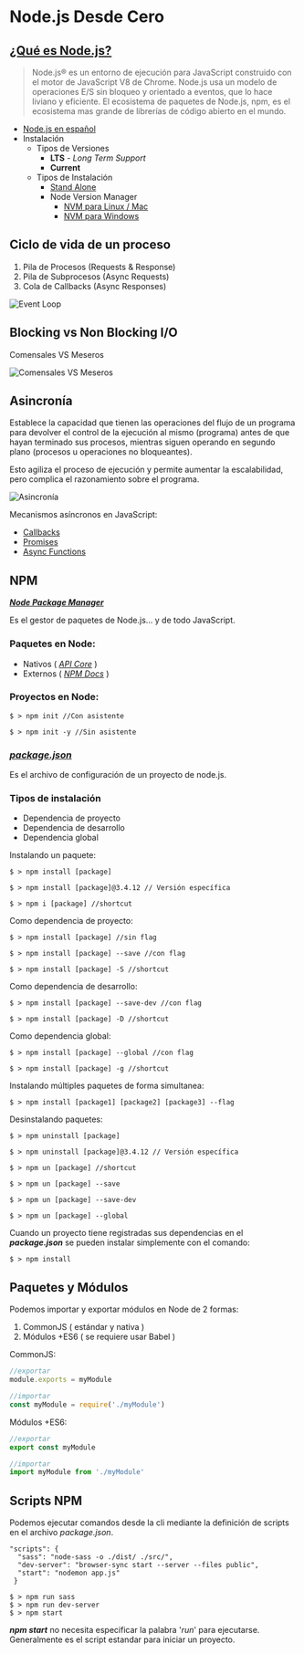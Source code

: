 # Node.js Desde Cero

## [¿Qué es Node.js?](https://nodejs.org/)

> Node.js® es un entorno de ejecución para JavaScript construido con el motor de JavaScript V8 de Chrome. Node.js usa un modelo de operaciones E/S sin bloqueo y orientado a eventos, que lo hace liviano y eficiente. El ecosistema de paquetes de Node.js, npm, es el ecosistema mas grande de librerías de código abierto en el mundo.

* [Node.js en español](https://nodejs.org/es/)
* Instalación
  * Tipos de Versiones
    * **LTS** - *Long Term Support*
    * **Current**
  * Tipos de Instalación
    * [Stand Alone](https://nodejs.org/en/download/)
    * Node Version Manager
      * [NVM para Linux / Mac](https://github.com/creationix/nvm)
      * [NVM para Windows](https://github.com/coreybutler/nvm-windows)

## Ciclo de vida de un proceso

1. Pila de Procesos (Requests & Response)
1. Pila de Subprocesos (Async Requests)
1. Cola de Callbacks (Async Responses)

![Event Loop](../assets/event-loop.png)

## Blocking vs Non Blocking I/O

Comensales VS Meseros

![Comensales VS Meseros](../assets/comensales.jpg)

## Asincronía

Establece la capacidad que tienen las operaciones del flujo de un programa para devolver el control de la ejecución al mismo (programa) antes de que hayan terminado sus procesos, mientras siguen operando en segundo plano (procesos u operaciones no bloqueantes).

Esto agiliza el proceso de ejecución y permite aumentar la escalabilidad, pero complica el razonamiento sobre el programa.

![Asincronía](../assets/asincronia.png)

Mecanismos asíncronos en JavaScript:

* [Callbacks](http://callbackhell.com/)
* [Promises](https://www.promisejs.org/)
* [Async Functions](https://tc39.github.io/ecmascript-asyncawait/)

## NPM

***[Node Package Manager](https://www.npmjs.com/)***

Es el gestor de paquetes de Node.js... y de todo JavaScript.

### Paquetes en Node:

* Nativos ( _[API Core](https://nodejs.org/api/)_  )
* Externos ( _[NPM Docs](https://docs.npmjs.com/)_ )

### Proyectos en Node:

```
$ > npm init //Con asistente

$ > npm init -y //Sin asistente
```

### _**[package.json](https://docs.npmjs.com/files/package.json)**_

Es el archivo de configuración de un proyecto de node.js.

### Tipos de instalación

* Dependencia de proyecto
* Dependencia de desarrollo
* Dependencia global

Instalando un paquete:

```
$ > npm install [package]

$ > npm install [package]@3.4.12 // Versión específica

$ > npm i [package] //shortcut
```

Como dependencia de proyecto:

```
$ > npm install [package] //sin flag

$ > npm install [package] --save //con flag

$ > npm install [package] -S //shortcut
```

Como dependencia de desarrollo:

```
$ > npm install [package] --save-dev //con flag

$ > npm install [package] -D //shortcut
```

Como dependencia global:

```
$ > npm install [package] --global //con flag

$ > npm install [package] -g //shortcut
```

Instalando múltiples paquetes de forma simultanea:

```
$ > npm install [package1] [package2] [package3] --flag
```

Desinstalando paquetes:

```
$ > npm uninstall [package]

$ > npm uninstall [package]@3.4.12 // Versión específica

$ > npm un [package] //shortcut

$ > npm un [package] --save

$ > npm un [package] --save-dev

$ > npm un [package] --global
```

Cuando un proyecto tiene registradas sus dependencias en el _**package.json**_ se pueden instalar simplemente con el comando:

```
$ > npm install
```

## Paquetes y Módulos

Podemos importar y exportar módulos en Node de 2 formas:

1. CommonJS ( estándar y nativa )
1. Módulos +ES6 ( se requiere usar Babel )

CommonJS:

```javascript
//exportar
module.exports = myModule

//importar
const myModule = require('./myModule')
```

Módulos +ES6:

```javascript
//exportar
export const myModule

//importar
import myModule from './myModule'
```

## Scripts NPM

Podemos ejecutar comandos desde la cli mediante la definición de scripts en el archivo _package.json_.

```
"scripts": {
  "sass": "node-sass -o ./dist/ ./src/",
  "dev-server": "browser-sync start --server --files public",
  "start": "nodemon app.js"
 }

$ > npm run sass
$ > npm run dev-server
$ > npm start
```

_**npm start**_ no necesita especificar la palabra '_run_' para ejecutarse. Generalmente es el script estandar para iniciar un proyecto.
